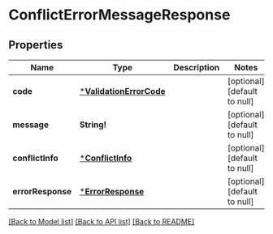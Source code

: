 # ConflictErrorMessageResponse

## Properties
Name | Type | Description | Notes
------------ | ------------- | ------------- | -------------
**code** | [***ValidationErrorCode**](ValidationErrorCode.md) |  | [optional] [default to null]
**message** | **String!** |  | [optional] [default to null]
**conflictInfo** | [***ConflictInfo**](ConflictInfo.md) |  | [optional] [default to null]
**errorResponse** | [***ErrorResponse**](ErrorResponse.md) |  | [optional] [default to null]

[[Back to Model list]](../README.md#documentation-for-models) [[Back to API list]](../README.md#documentation-for-api-endpoints) [[Back to README]](../README.md)


